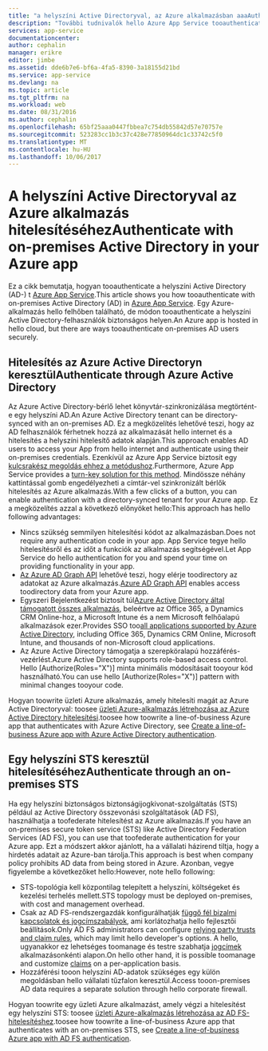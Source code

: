 ```yaml
---
title: "a helyszíni Active Directoryval, az Azure alkalmazásban aaaAuthenticate |} Microsoft Docs"
description: "További tudnivalók hello Azure App Service tooauthenticate a helyszíni Active Directory-üzleti alkalmazások különböző lehetőségek közül:"
services: app-service
documentationcenter: 
author: cephalin
manager: erikre
editor: jimbe
ms.assetid: dde6b7e6-bf6a-4fa5-8390-3a18155d21bd
ms.service: app-service
ms.devlang: na
ms.topic: article
ms.tgt_pltfrm: na
ms.workload: web
ms.date: 08/31/2016
ms.author: cephalin
ms.openlocfilehash: 65bf25aaa0447fbbea7c754db55842d57e70757e
ms.sourcegitcommit: 523283cc1b3c37c428e77850964dc1c33742c5f0
ms.translationtype: MT
ms.contentlocale: hu-HU
ms.lasthandoff: 10/06/2017
---
```

# <a name="authenticate-with-on-premises-active-directory-in-your-azure-app"></a><span data-ttu-id="72cd8-103">A helyszíni Active Directoryval az Azure alkalmazás hitelesítéséhez</span><span class="sxs-lookup"><span data-stu-id="72cd8-103">Authenticate with on-premises Active Directory in your Azure app</span></span>
<span data-ttu-id="72cd8-104">Ez a cikk bemutatja, hogyan tooauthenticate a helyszíni Active Directory (AD-) t [Azure App Service](../app-service/app-service-value-prop-what-is.md).</span><span class="sxs-lookup"><span data-stu-id="72cd8-104">This article shows you how tooauthenticate with on-premises Active Directory (AD) in [Azure App Service](../app-service/app-service-value-prop-what-is.md).</span></span> <span data-ttu-id="72cd8-105">Egy Azure-alkalmazás hello felhőben található, de módon tooauthenticate a helyszíni Active Directory-felhasználók biztonságos helyen.</span><span class="sxs-lookup"><span data-stu-id="72cd8-105">An Azure app is hosted in hello cloud, but there are ways tooauthenticate on-premises AD users securely.</span></span> 

## <a name="authenticate-through-azure-active-directory"></a><span data-ttu-id="72cd8-106">Hitelesítés az Azure Active Directoryn keresztül</span><span class="sxs-lookup"><span data-stu-id="72cd8-106">Authenticate through Azure Active Directory</span></span>
<span data-ttu-id="72cd8-107">Az Azure Active Directory-bérlő lehet könyvtár-szinkronizálása megtörtént-e egy helyszíni AD.</span><span class="sxs-lookup"><span data-stu-id="72cd8-107">An Azure Active Directory tenant can be directory-synced with an on-premises AD.</span></span> <span data-ttu-id="72cd8-108">Ez a megközelítés lehetővé teszi, hogy az AD felhasználók férhetnek hozzá az alkalmazását hello internet és a hitelesítés a helyszíni hitelesítő adatok alapján.</span><span class="sxs-lookup"><span data-stu-id="72cd8-108">This approach enables AD users to access your App from hello internet and authenticate using their on-premises credentials.</span></span> <span data-ttu-id="72cd8-109">Ezenkívül az Azure App Service biztosít egy [kulcsrakész megoldás ehhez a metódushoz](../app-service-mobile/app-service-mobile-how-to-configure-active-directory-authentication.md).</span><span class="sxs-lookup"><span data-stu-id="72cd8-109">Furthermore, Azure App Service provides a [turn-key solution for this method](../app-service-mobile/app-service-mobile-how-to-configure-active-directory-authentication.md).</span></span> <span data-ttu-id="72cd8-110">Mindössze néhány kattintással gomb engedélyezheti a címtár-vel szinkronizált bérlők hitelesítés az Azure alkalmazás.</span><span class="sxs-lookup"><span data-stu-id="72cd8-110">With a few clicks of a button, you can enable authentication with a directory-synced tenant for your Azure app.</span></span> <span data-ttu-id="72cd8-111">Ez a megközelítés azzal a következő előnyöket hello:</span><span class="sxs-lookup"><span data-stu-id="72cd8-111">This approach has hello following advantages:</span></span>

* <span data-ttu-id="72cd8-112">Nincs szükség semmilyen hitelesítési kódot az alkalmazásban.</span><span class="sxs-lookup"><span data-stu-id="72cd8-112">Does not require any authentication code in your app.</span></span> <span data-ttu-id="72cd8-113">App Service tegye hello hitelesítésről és az időt a funkciók az alkalmazás segítségével.</span><span class="sxs-lookup"><span data-stu-id="72cd8-113">Let App Service do hello authentication for you and spend your time on providing functionality in your app.</span></span>
* <span data-ttu-id="72cd8-114">[Az Azure AD Graph API](http://msdn.microsoft.com/library/azure/hh974476.aspx) lehetővé teszi, hogy elérje toodirectory az adatokat az Azure alkalmazás.</span><span class="sxs-lookup"><span data-stu-id="72cd8-114">[Azure AD Graph API](http://msdn.microsoft.com/library/azure/hh974476.aspx) enables access toodirectory data from your Azure app.</span></span>
* <span data-ttu-id="72cd8-115">Egyszeri Bejelentkezést biztosít túl[Azure Active Directory által támogatott összes alkalmazás](/marketplace/active-directory/), beleértve az Office 365, a Dynamics CRM Online-hoz, a Microsoft Intune és a nem Microsoft felhőalapú alkalmazások ezer.</span><span class="sxs-lookup"><span data-stu-id="72cd8-115">Provides SSO too[all applications supported by Azure Active Directory](/marketplace/active-directory/), including Office 365, Dynamics CRM Online, Microsoft Intune, and thousands of non-Microsoft cloud applications.</span></span> 
* <span data-ttu-id="72cd8-116">Az Azure Active Directory támogatja a szerepköralapú hozzáférés-vezérlést.</span><span class="sxs-lookup"><span data-stu-id="72cd8-116">Azure Active Directory supports role-based access control.</span></span> <span data-ttu-id="72cd8-117">Hello [Authorize(Roles="X")] minta minimális módosításait tooyour kód használható.</span><span class="sxs-lookup"><span data-stu-id="72cd8-117">You can use hello [Authorize(Roles="X")] pattern with minimal changes tooyour code.</span></span>

<span data-ttu-id="72cd8-118">Hogyan toowrite üzleti Azure alkalmazás, amely hitelesíti magát az Azure Active Directoryval: toosee [üzleti Azure-alkalmazás létrehozása az Azure Active Directory hitelesítési](web-sites-dotnet-lob-application-azure-ad.md).</span><span class="sxs-lookup"><span data-stu-id="72cd8-118">toosee how toowrite a line-of-business Azure app that authenticates with Azure Active Directory, see [Create a line-of-business Azure app with Azure Active Directory authentication](web-sites-dotnet-lob-application-azure-ad.md).</span></span>

## <a name="authenticate-through-an-on-premises-sts"></a><span data-ttu-id="72cd8-119">Egy helyszíni STS keresztül hitelesítéséhez</span><span class="sxs-lookup"><span data-stu-id="72cd8-119">Authenticate through an on-premises STS</span></span>
<span data-ttu-id="72cd8-120">Ha egy helyszíni biztonságos biztonságijogkivonat-szolgáltatás (STS) például az Active Directory összevonási szolgáltatások (AD FS), használhatja a toofederate hitelesítést az Azure alkalmazás.</span><span class="sxs-lookup"><span data-stu-id="72cd8-120">If you have an on-premises secure token service (STS) like Active Directory Federation Services (AD FS), you can use that toofederate authentication for your Azure app.</span></span> <span data-ttu-id="72cd8-121">Ezt a módszert akkor ajánlott, ha a vállalati házirend tiltja, hogy a hirdetés adatait az Azure-ban tárolja.</span><span class="sxs-lookup"><span data-stu-id="72cd8-121">This approach is best when company policy prohibits AD data from being stored in Azure.</span></span> <span data-ttu-id="72cd8-122">Azonban, vegye figyelembe a következőket hello:</span><span class="sxs-lookup"><span data-stu-id="72cd8-122">However, note hello following:</span></span>

* <span data-ttu-id="72cd8-123">STS-topológia kell központilag telepített a helyszíni, költségeket és kezelési terhelés mellett.</span><span class="sxs-lookup"><span data-stu-id="72cd8-123">STS topology must be deployed on-premises, with cost and management overhead.</span></span>
* <span data-ttu-id="72cd8-124">Csak az AD FS-rendszergazdák konfigurálhatják [függő fél bizalmi kapcsolatok és jogcímszabályok](http://technet.microsoft.com/library/dd807108.aspx), ami korlátozhatja hello fejlesztői beállítások.</span><span class="sxs-lookup"><span data-stu-id="72cd8-124">Only AD FS administrators can configure [relying party trusts and claim rules](http://technet.microsoft.com/library/dd807108.aspx), which may limit hello developer's options.</span></span> <span data-ttu-id="72cd8-125">A hello, ugyanakkor ez lehetséges toomanage és testre szabhatja [jogcímek](http://technet.microsoft.com/library/ee913571.aspx) alkalmazásonkénti alapon.</span><span class="sxs-lookup"><span data-stu-id="72cd8-125">On hello other hand, it is possible toomanage and customize [claims](http://technet.microsoft.com/library/ee913571.aspx) on a per-application basis.</span></span>
* <span data-ttu-id="72cd8-126">Hozzáférési tooon helyszíni AD-adatok szükséges egy külön megoldásban hello vállalati tűzfalon keresztül.</span><span class="sxs-lookup"><span data-stu-id="72cd8-126">Access tooon-premises AD data requires a separate solution through hello corporate firewall.</span></span>

<span data-ttu-id="72cd8-127">Hogyan toowrite egy üzleti Azure alkalmazást, amely végzi a hitelesítést egy helyszíni STS: toosee [üzleti Azure-alkalmazás létrehozása az AD FS-hitelesítéshez](web-sites-dotnet-lob-application-adfs.md).</span><span class="sxs-lookup"><span data-stu-id="72cd8-127">toosee how toowrite a line-of-business Azure app that authenticates with an on-premises STS, see [Create a line-of-business Azure app with AD FS authentication](web-sites-dotnet-lob-application-adfs.md).</span></span>

